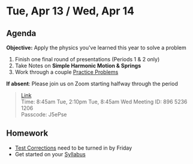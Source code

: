 Tue, Apr 13 / Wed, Apr 14
==================  
  
Agenda  
---------  
**Objective:** Apply the physics you've learned this year to solve  a problem

1. Finish one final round of presentations (Periods 1 & 2 only)
2. Take Notes on **Simple Harmonic Motion \& Springs**
3. Work through a couple [Practice Problems][prac]

**If absent**: Please join us on Zoom starting halfway through the period

> [Link](https://us02web.zoom.us/j/89652361206?pwd=L3ZYQzBGNitFK0J6K1M4Nk1iM1dYQT09)  
> Time: 8:45am Tue, 2:10pm Tue, 8:45am Wed
> Meeting ID: 896 5236 1206  
> Passcode: J5ePse 

Homework   
-------------  
- [Test Corrections][correct] need to be turned in by Friday
- Get started on your [Syllabus][syl]

[correct]: https://avon.schoology.com/assignment/4835376289/
[prac]: https://avon.schoology.com/page/4857644125
[syl]: https://avon.schoology.com/course/2624603229/materials?f=369843503
<!--stackedit_data:
eyJoaXN0b3J5IjpbLTMxODA0NjQwMiwtMTc5Mjg4MjQ4LC00MT
E1OTQ3NzksLTEzMDA2MDIzNzMsLTEwMDE2OTUzMDQsMTE5MzY4
NjAyNiwtMTc5ODEwMTY2LC0xNDU4Njg5NTYyLC05MTc5Mjg0Mj
IsLTEyNDI1MjY2MTMsLTU1NDI4MTM5NCwxOTU5MzYzMzYxLDI4
MzM0NDk4NiwtMTY2MzY5MDA1MiwxNzcwMDQ1NDMyLDY5NjkwMz
kwOSwxNTU4MjE2MjUwLC0xNzkwMTYyNDM1LDQ5MTYxMzkwMiwz
ODAxMjQ4ODldfQ==
-->